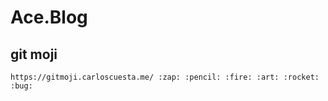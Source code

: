 # Ace.Blog

## git moji
    https://gitmoji.carloscuesta.me/ :zap: :pencil: :fire: :art: :rocket: :bug: